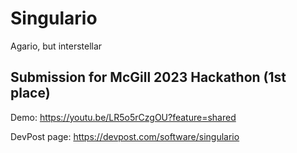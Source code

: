 # Singulario
Agario, but interstellar

## Submission for McGill 2023 Hackathon (1st place)
Demo: https://youtu.be/LR5o5rCzgOU?feature=shared

DevPost page: https://devpost.com/software/singulario